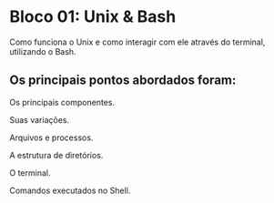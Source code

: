 # Bloco 01: Unix & Bash

Como funciona o Unix e como interagir com ele através do terminal, utilizando o Bash.

## Os principais pontos abordados foram:

  Os principais componentes.

  Suas variações.

  Arquivos e processos.

  A estrutura de diretórios.

  O terminal.

  Comandos executados no Shell.
